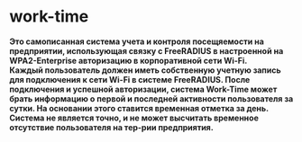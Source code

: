 # work-time
<b>Это самописанная система учета и контроля посещяемости на предприятии, использующая связку с FreeRADIUS в настроенной на WPA2-Enterprise авторизацию в 
корпоративной сети Wi-Fi.<b><br>
Каждый пользователь должен иметь собственную учетную запись для подключения к сети Wi-Fi в системе FreeRADIUS. После подключения и успешной авторизации, 
система Work-Time может брать информацию о первой и последней активности пользователя за сутки. На основании этого ставится временная отметка за день.
Система не является точно, и не может высчитать временное отсутствие пользователя на тер-рии предприятия.
